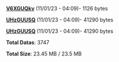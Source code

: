 [**V6XGUQkv**](/data/V6XGUQkv.txt) (11/01/23 - 04:09)- 1126 bytes

[**UHzGUUSQ**](/data/UHzGUUSQ.txt) (11/01/23 - 04:09)- 41290 bytes

[**UHzGUUSQ**](/data/UHzGUUSQ.txt) (11/01/23 - 04:09)- 41290 bytes

**Total Datas**: 3747

**Total Size**: 23.45 MB / 23.5 MB